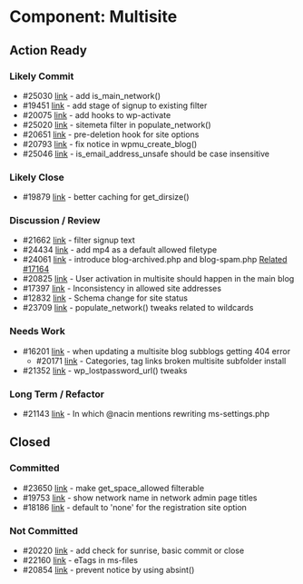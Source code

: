 # Component: Multisite

## Action Ready

### Likely Commit

* #25030 [link](http://core.trac.wordpress.org/ticket/25030) - add is_main_network()
* #19451 [link](http://core.trac.wordpress.org/ticket/19451) - add stage of signup to existing filter
* #20075 [link](http://core.trac.wordpress.org/ticket/20075) - add hooks to wp-activate
* #25020 [link](http://core.trac.wordpress.org/ticket/25020) - sitemeta filter in populate_network()
* #20651 [link](http://core.trac.wordpress.org/ticket/20651) - pre-deletion hook for site options
* #20793 [link](http://core.trac.wordpress.org/ticket/20793) - fix notice in wpmu_create_blog()
* #25046 [link](http://core.trac.wordpress.org/ticket/25046) - is_email_address_unsafe should be case insensitive

### Likely Close

* #19879 [link](http://core.trac.wordpress.org/ticket/19879) - better caching for get_dirsize()

### Discussion / Review

* #21662 [link](http://core.trac.wordpress.org/ticket/21662) - filter signup text
* #24434 [link](http://core.trac.wordpress.org/ticket/24434) - add mp4 as a default allowed filetype
* #24061 [link](http://core.trac.wordpress.org/ticket/24061) - introduce blog-archived.php and blog-spam.php [Related #17164](http://core.trac.wordpress.org/ticket/17164)
* #20825 [link](http://core.trac.wordpress.org/ticket/20825) - User activation in multisite should happen in the main blog
* #17397 [link](http://core.trac.wordpress.org/ticket/17397) - Inconsistency in allowed site addresses
* #12832 [link](http://core.trac.wordpress.org/ticket/12832) - Schema change for site status
* #23709 [link](http://core.trac.wordpress.org/ticket/23709) - populate_network() tweaks related to wildcards

### Needs Work

* #16201 [link](http://core.trac.wordpress.org/ticket/16201) - when updating a multisite blog subblogs getting 404 error
	* #20171 [link](http://core.trac.wordpress.org/ticket/20171) - Categories, tag links broken multisite subfolder install
* #21352 [link](http://core.trac.wordpress.org/ticket/21352) - wp_lostpassword_url() tweaks

### Long Term / Refactor

* #21143 [link](http://core.trac.wordpress.org/ticket/21143) - In which @nacin mentions rewriting ms-settings.php

## Closed

### Committed

* #23650 [link](http://core.trac.wordpress.org/ticket/23650) - make get_space_allowed filterable
* #19753 [link](http://core.trac.wordpress.org/ticket/19753) - show network name in network admin page titles
* #18186 [link](http://core.trac.wordpress.org/ticket/18186) - default to 'none' for the registration site option

### Not Committed

* #20220 [link](http://core.trac.wordpress.org/ticket/20220) - add check for sunrise, basic commit or close
* #22160 [link](http://core.trac.wordpress.org/ticket/22160) - eTags in ms-files
* #20854 [link](http://core.trac.wordpress.org/ticket/20854) - prevent notice by using absint()